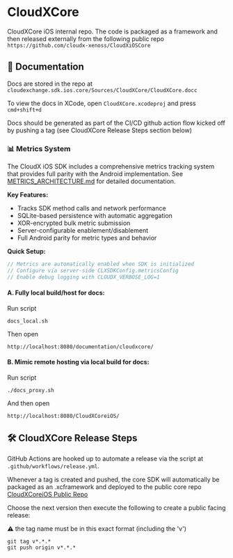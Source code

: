 # CloudXCore

CloudXCore iOS internal repo. The code is packaged as a framework and then released externally from the following public repo `https://github.com/cloudx-xenoss/CloudXiOSCore`


## 📄 Documentation

Docs are stored in the repo at `cloudexchange.sdk.ios.core/Sources/CloudXCore/CloudXCore.docc`

To view the docs in XCode, open `CloudXCore.xcodeproj` and press `cmd+shift+d`

Docs should be generated as part of the CI/CD github action flow kicked off by pushing a tag (see CloudXCore Release Steps section below)

### 📊 Metrics System

The CloudX iOS SDK includes a comprehensive metrics tracking system that provides full parity with the Android implementation. See [METRICS_ARCHITECTURE.md](METRICS_ARCHITECTURE.md) for detailed documentation.

**Key Features:**
- Tracks SDK method calls and network performance
- SQLite-based persistence with automatic aggregation
- XOR-encrypted bulk metric submission
- Server-configurable enablement/disablement
- Full Android parity for metric types and behavior

**Quick Setup:**
```objective-c
// Metrics are automatically enabled when SDK is initialized
// Configure via server-side CLXSDKConfig.metricsConfig
// Enable debug logging with CLOUDX_VERBOSE_LOG=1
```

#### A. Fully local build/host for docs:

Run script
```
docs_local.sh 
```

Then open
```
http://localhost:8080/documentation/cloudxcore/
```

#### B. Mimic remote hosting via local build for docs:

Run script
```
./docs_proxy.sh
```

And then open
```
http://localhost:8080/CloudXCoreiOS/
```



## 🛠️ CloudXCore Release Steps

GitHub Actions are hooked up to automate a release via the script at `.github/workflows/release.yml`.

Whenever a tag is created and pushed, the core SDK will automatically be packaged as an .xcframework and deployed to the public core repo [CloudXCoreiOS Public Repo](https://github.com/cloudx-xenoss/CloudXCoreiOS)

Choose the next version then execute the following to create a public facing release:

⚠️ the tag name must be in this exact format (including the 'v')
```
git tag v*.*.*
git push origin v*.*.*
```


